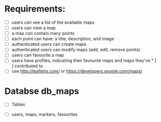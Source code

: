 # Requirements:
* [ ] users can see a list of the available maps
* [ ] users can view a map
* [ ] a map can contain many points
* [ ] each point can have: a title, description, and image
* [ ] authenticated users can create maps
* [ ] authenticated users can modify maps (add, edit, remove points)
* [ ] users can favourite a map
* [ ] users have profiles, indicating their favourite maps and maps they've  * [ ] contributed to
* [ ] use http://leafletjs.com/ or https://developers.google.com/maps/

# Databse db_maps
* [ ] Tables
* [ ] users, maps, markers, favourites
 
